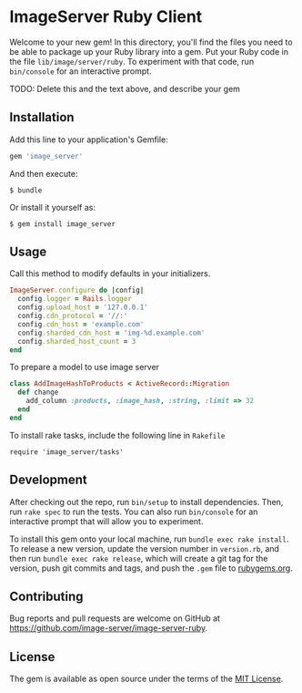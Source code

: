 # ImageServer Ruby Client

Welcome to your new gem! In this directory, you'll find the files you need to be able to package up your Ruby library into a gem. Put your Ruby code in the file `lib/image/server/ruby`. To experiment with that code, run `bin/console` for an interactive prompt.

TODO: Delete this and the text above, and describe your gem

## Installation

Add this line to your application's Gemfile:

```ruby
gem 'image_server'
```

And then execute:

    $ bundle

Or install it yourself as:

    $ gem install image_server

## Usage

Call this method to modify defaults in your initializers.
```ruby
ImageServer.configure do |config|
  config.logger = Rails.logger
  config.upload_host = '127.0.0.1'
  config.cdn_protocol = '//:'
  config.cdn_host = 'example.com'
  config.sharded_cdn_host = 'img-%d.example.com'
  config.sharded_host_count = 3
end
```

To prepare a model to use image server
```ruby
class AddImageHashToProducts < ActiveRecord::Migration
  def change
    add_column :products, :image_hash, :string, :limit => 32
  end
end
```

To install rake tasks, include the following line in `Rakefile`
```
require 'image_server/tasks'
```

## Development

After checking out the repo, run `bin/setup` to install dependencies. Then, run `rake spec` to run the tests. You can also run `bin/console` for an interactive prompt that will allow you to experiment.

To install this gem onto your local machine, run `bundle exec rake install`. To release a new version, update the version number in `version.rb`, and then run `bundle exec rake release`, which will create a git tag for the version, push git commits and tags, and push the `.gem` file to [rubygems.org](https://rubygems.org).

## Contributing

Bug reports and pull requests are welcome on GitHub at https://github.com/image-server/image-server-ruby.


## License

The gem is available as open source under the terms of the [MIT License](http://opensource.org/licenses/MIT).

